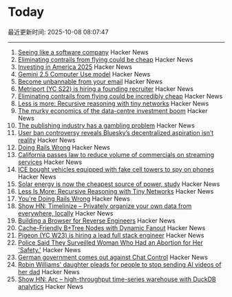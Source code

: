 # Today

最近更新时间: 2025-10-08 08:07:47

--- 
1. [Seeing like a software company](https://www.seangoedecke.com/seeing-like-a-software-company/) Hacker News
2. [Eliminating contrails from flying could be cheap](https://www.sustainabilitybynumbers.com/p/eliminating-contrails) Hacker News
3. [Investing in America 2025](https://blog.google/inside-google/company-announcements/investing-in-america-2025/) Hacker News
4. [Gemini 2.5 Computer Use model](https://blog.google/technology/google-deepmind/gemini-computer-use-model/) Hacker News
5. [Become unbannable from your email](https://karboosx.net/post/PJOveGVa/become-unbannable-from-your-emailgmail) Hacker News
6. [Metriport (YC S22) is hiring a founding recruiter](https://www.ycombinator.com/companies/metriport/jobs/uq6CuhA-founding-recruiter) Hacker News
7. [Eliminating contrails from flying could be incredibly cheap](https://www.sustainabilitybynumbers.com/p/eliminating-contrails) Hacker News
8. [Less is more: Recursive reasoning with tiny networks](https://alexiajm.github.io/2025/09/29/tiny_recursive_models.html) Hacker News
9. [The murky economics of the data-centre investment boom](https://www.economist.com/business/2025/09/30/the-murky-economics-of-the-data-centre-investment-boom) Hacker News
10. [The publishing industry has a gambling problem](https://thewalrus.ca/the-publishing-industry-has-a-gambling-problem/) Hacker News
11. [User ban controversy reveals Bluesky’s decentralized aspiration isn’t reality](https://plus.flux.community/p/banning-controversy-reveals-blueskys) Hacker News
12. [Doing Rails Wrong](https://www.bananacurvingmachine.com/articles/you-re-doing-rails-wrong) Hacker News
13. [California passes law to reduce volume of commercials on streaming services](https://www.gov.ca.gov/2025/10/06/no-more-loud-commercials-governor-newsom-signs-sb-576/) Hacker News
14. [ICE bought vehicles equipped with fake cell towers to spy on phones](https://techcrunch.com/2025/10/07/ice-bought-vehicles-equipped-with-fake-cell-towers-to-spy-on-phones/) Hacker News
15. [Solar energy is now the cheapest source of power, study](https://www.surrey.ac.uk/news/solar-energy-now-worlds-cheapest-source-power-surrey-study-finds) Hacker News
16. [Less Is More: Recursive Reasoning with Tiny Networks](https://arxiv.org/abs/2510.04871) Hacker News
17. [You're Doing Rails Wrong](https://www.bananacurvingmachine.com/articles/you-re-doing-rails-wrong) Hacker News
18. [Show HN: Timelinize – Privately organize your own data from everywhere, locally](https://timelinize.com) Hacker News
19. [Building a Browser for Reverse Engineers](https://nullpt.rs/reverse-engineering-browser) Hacker News
20. [Cache-Friendly B+Tree Nodes with Dynamic Fanout](https://jacobsherin.com/posts/2025-08-18-bplustree-struct-hack/) Hacker News
21. [Pigeon (YC W23) is hiring a lead full stack engineer](https://www.ycombinator.com/companies/pigeon/jobs/sjuJOg3-lead-full-stack-software-engineer-remote-us) Hacker News
22. [Police Said They Surveilled Woman Who Had an Abortion for Her 'Safety.'](https://www.404media.co/police-said-they-surveilled-woman-who-had-an-abortion-for-her-safety-court-records-show-they-considered-charging-her-with-a-crime/) Hacker News
23. [German government comes out against Chat Control](https://xcancel.com/paddi_hansen/status/1975595307800142205) Hacker News
24. [Robin Williams' daughter pleads for people to stop sending AI videos of her dad](https://www.bbc.co.uk/news/articles/c0r0erqk18jo) Hacker News
25. [Show HN: Arc – high-throughput time-series warehouse with DuckDB analytics](https://github.com/Basekick-Labs/arc) Hacker News
